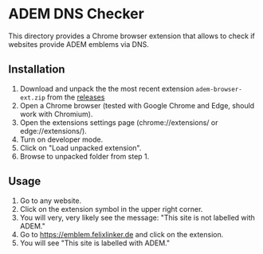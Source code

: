 # ADEM DNS Checker

This directory provides a Chrome browser extension that allows to check if
websites provide ADEM emblems via DNS.

## Installation

1. Download and unpack the the most recent extension `adem-browser-ext.zip` from the [releases](https://gitlab.inf.ethz.ch/OU-PMUELLER/cyber-trust/-/releases)
2. Open a Chrome browser (tested with Google Chrome and Edge, should work with Chromium).
3. Open the extensions settings page (chrome://extensions/ or edge://extensions/).
4. Turn on developer mode.
5. Click on "Load unpacked extension".
6. Browse to unpacked folder from step 1.

## Usage

1. Go to any website.
2. Click on the extension symbol in the upper right corner.
3. You will very, very likely see the message: "This site is not labelled with ADEM."
4. Go to https://emblem.felixlinker.de and click on the extension.
5. You will see "This site is labelled with ADEM."
